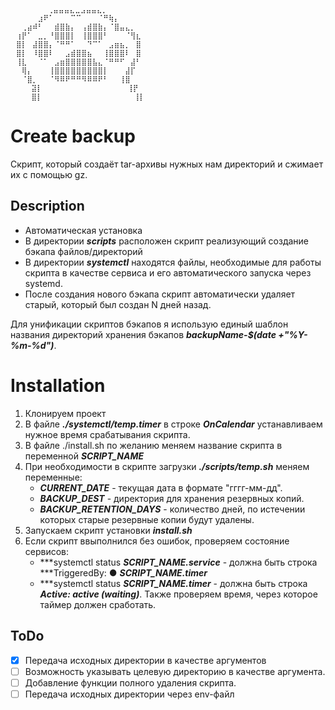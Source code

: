 ```
⠀⠀⠀⠀⠀⠀ ⢀⣤⣤⣤⣄⣀⣠⣤⣤⣄⡀⠀⠀⠀⠀⠀⠀⠀
⠀⠀⠀⠀⠀⣰⠟⠁⠀⠀⠀⠉⠉⠀⠀⠀⠈⠛⢷⡄⠀⠀⠀⠀⠀
⠀⠀⢀⣴⠾⠃⠀⠀⣾⣿⣷⡄⠀⢠⣾⣿⣷⡄⠈⣿⣤⣄⡀⠀⠀
⠀⢰⡟⠁⠀⣀⡀⠘⣿⣿⣿⡇⠀⢸⣿⣿⣿⠃⠀⠀⠀⠈⢻⣆⠀
⠀⣿⡇⠀⣼⣿⣿⡄⠈⠛⠛⠁⠀⠀⠙⠉⠁⠀⣠⣶⣦⡀⠀⣿⠀
⠀⣿⡇⠀⠸⣿⣿⠇⠀⠀⣠⣾⣿⣿⣦⠀⠀⢸⣿⣿⣿⠇⠀⣿⠀
⠀⢸⣇⠀⠀⠈⠁⠀⣠⣶⣿⣿⣿⣿⣿⣧⣄⠈⠛⠛⠋⠀⣼⠃⠀
⠀⠀⢿⡄⠀⠀⠀⢸⣿⣿⣿⣿⣿⣿⣿⣿⣿⡇⠀⠀⠀⣼⡏⠀⠀
⠀⠀⠈⣿⡀⠀⠀⠈⠻⠿⠟⠛⠛⠻⠿⠿⠟⠃⠀⠀⢸⣿⠀⠀⠀
⠀⠀⠀ ⣽⡇⠀⠀⠀⠀⠀⠀⠀ ⠀⠀⠀⠀ ⠀⠀⠀⢸⡟⠀⠀⠀
⠀ ⠀⠀⣿⡇⠀⠀⠀⠀⠀⠀⠀⠀⠀⠀⠀⠀⠀⠀⠀ ⠀⢸⡇
```


# Сreate backup

Скрипт, который создаёт tar-архивы нужных нам директорий и сжимает их с помощью gz.

## Description

* Автоматическая установка
* В директории ***scripts*** расположен скрипт реализующий создание бэкапа файлов/директорий
* В директории ***systemctl*** находятся файлы, необходимые для работы скрипта в качестве сервиса и его автоматического запуска через systemd.
* После создания нового бэкапа скрипт автоматически удаляет старый, который был создан N дней назад.

Для унификации скриптов бэкапов я использую единый шаблон названия директорий хранения бэкапов ***backupName-$(date +"%Y-%m-%d")***.

# Installation

1. Клонируем проект
2. В файле ***./systemctl/temp.timer*** в строке ***OnCalendar*** устанавливаем нужное время срабатывания скрипта.
3. В файле ./install.sh по желанию меняем название скрипта в переменной ***SCRIPT_NAME***
4. При необходимости в скрипте загрузки ***./scripts/temp.sh*** меняем переменные:
    * ***CURRENT_DATE*** - текущая дата в формате "гггг-мм-дд".
    * ***BACKUP_DEST*** - директория для хранения резервных копий.
    * ***BACKUP_RETENTION_DAYS*** - количество дней, по истечении которых старые резервные копии будут удалены.
5. Запускаем скрипт установки ***install.sh***
6. Если скрипт ввыполнился без ошибок, проверяем состояние сервисов:
    * ***systemctl status ***SCRIPT_NAME.service*** - должна быть строка ***TriggeredBy: ● ***SCRIPT_NAME.timer***
    * ***systemctl status ***SCRIPT_NAME.timer*** - должна быть строка ***Active: active (waiting)***. Также проверяем время, через которое таймер должен сработать.


## ToDo

- [X] Передача исходных директории в качестве аргументов
- [ ] Возможность указывать целевую директорию в качестве аргумента.
- [ ] Добавление функции полного удаления скрипта.
- [ ] Передача исходных директории через env-файл
